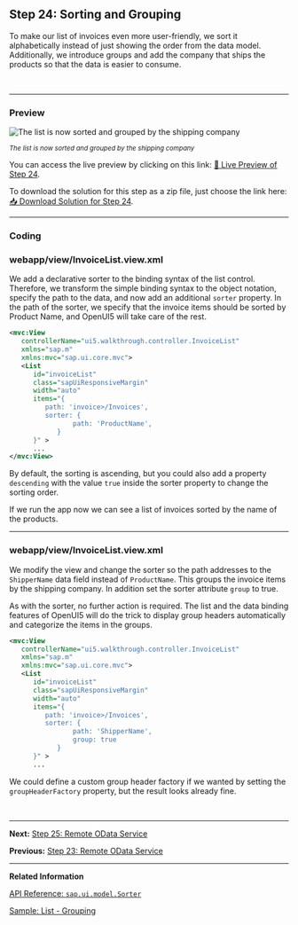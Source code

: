 ## Step 24: Sorting and Grouping

To make our list of invoices even more user-friendly, we sort it alphabetically instead of just showing the order from the data model. Additionally, we introduce groups and add the company that ships the products so that the data is easier to consume.

&nbsp;

***

### Preview
  

![](https://sdk.openui5.org/docs/topics/loio33f71b44bb644d1fa2a0ab14f1fcc02a_LowRes.png "The list is now sorted and grouped by the shipping company")

<sup>*The list is now sorted and grouped by the shipping company*</sup>

You can access the live preview by clicking on this link: [🔗 Live Preview of Step 24](https://sap-samples.github.io/ui5-typescript-walkthrough/step-24/index-cdn.html).

To download the solution for this step as a zip file, just choose the link here: [📥 Download Solution for Step 24](https://sap-samples.github.io/ui5-typescript-walkthrough/ui5-typescript-walkthrough-step-24.zip).

***

### Coding


### webapp/view/InvoiceList.view.xml

We add a declarative sorter to the binding syntax of the list control. Therefore, we transform the simple binding syntax to the object notation, specify the path to the data, and now add an additional `sorter` property. In the path of the sorter, we specify that the invoice items should be sorted by Product Name, and OpenUI5 will take care of the rest. 

```xml
<mvc:View
   controllerName="ui5.walkthrough.controller.InvoiceList"
   xmlns="sap.m"
   xmlns:mvc="sap.ui.core.mvc">
   <List
      id="invoiceList"
      class="sapUiResponsiveMargin"
      width="auto"
      items="{
         path: 'invoice>/Invoices',
         sorter: {
				path: 'ProductName',
			}
      }" >
      ...
</mvc:View>
```

By default, the sorting is ascending, but you could also add a property `descending` with the value `true` inside the sorter property to change the sorting order.
  
If we run the app now we can see a list of invoices sorted by the name of the products.

***

### webapp/view/InvoiceList.view.xml

We modify the view and change the sorter so the path addresses to the `ShipperName` data field instead of `ProductName`. This groups the invoice items by the shipping company. In addition set the sorter attribute `group` to true.

As with the sorter, no further action is required. The list and the data binding features of OpenUI5 will do the trick to display group headers automatically and categorize the items in the groups.

```xml
<mvc:View
   controllerName="ui5.walkthrough.controller.InvoiceList"
   xmlns="sap.m"
   xmlns:mvc="sap.ui.core.mvc">
   <List
      id="invoiceList"
      class="sapUiResponsiveMargin"
      width="auto"
      items="{
         path: 'invoice>/Invoices',
         sorter: {
				path: 'ShipperName',
				group: true
			}
      }" >
      ...
```    
  
We could define a custom group header factory if we wanted by setting the `groupHeaderFactory` property, but the result looks already fine.

&nbsp; 

***

**Next:** [Step 25: Remote OData Service](../25/README.md "So far we have worked with local JSON data, but now we will access a real OData service to visualize remote data.")

**Previous:** [Step 23: Remote OData Service](../23/README.md "In this step, we add a search field for our product list and define a filter that represents the search term. When searching, the list is automatically updated to show only the items that match the search term.")

***

**Related Information**  

[API Reference: `sap.ui.model.Sorter`](https://sdk.openui5.org/#/api/sap.ui.model.Sorter)

[Sample: List - Grouping](https://sdk.openui5.org/#/entity/sap.m.List/sample/sap.m.sample.ListGrouping)